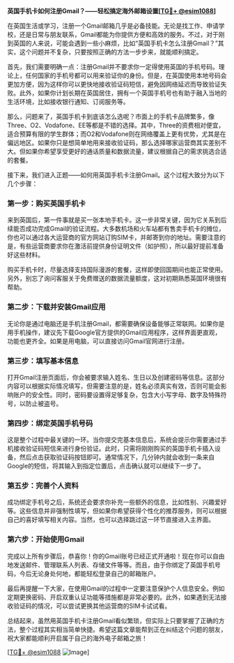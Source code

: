 **英国手机卡如何注册Gmail？——轻松搞定海外邮箱设置[[TG💪+ @esim1088](https://t.me/s/esim1088)]**

在英国生活或学习，注册一个Gmail邮箱几乎是必备技能。无论是找工作、申请学校，还是日常与朋友联系，Gmail都能为你提供方便和高效的服务。不过，对于刚到英国的人来说，可能会遇到一些小麻烦，比如“英国手机卡怎么注册Gmail？”其实，这个问题并不复杂，只要按照正确的方法一步步来，就能顺利搞定。

首先，我们需要明确一点：注册Gmail并不要求你一定得使用英国的手机号码。理论上，任何国家的手机号都可以用来验证你的身份。但是，在英国使用本地号码会更加方便，因为这样你可以更快地接收验证码短信，避免因网络延迟而导致验证失败。此外，如果你计划长期在英国居住，拥有一个英国手机号也有助于融入当地的生活环境，比如接收银行通知、订阅服务等。

那么，问题来了，英国手机卡到底该怎么选呢？市面上的手机卡品牌繁多，像Three、O2、Vodafone、EE等都是不错的选择。其中，Three的资费相对便宜，适合预算有限的学生群体；而O2和Vodafone则在网络覆盖上更有优势，尤其是在偏远地区。如果你只是想简单地用来接收验证码，那么选择哪家运营商其实差别不大。但如果你希望享受更好的通话质量和数据流量，建议根据自己的需求挑选合适的套餐。

接下来，我们进入正题——如何用英国手机卡注册Gmail。这个过程大致分为以下几个步骤：

### 第一步：购买英国手机卡

来到英国后，第一件事就是买一张本地手机卡。这一步非常关键，因为它关系到后续能否成功完成Gmail的验证流程。大多数机场和火车站都有售卖手机卡的摊位，你也可以通过各大运营商的官方网站订购SIM卡，并邮寄到你的地址。需要注意的是，有些运营商要求你在激活前提供身份证明文件（如护照），所以最好提前准备好这些材料。

购买手机卡时，尽量选择支持国际漫游的套餐，这样即使回国期间也能正常使用。另外，别忘了询问客服关于免费赠送的数据流量额度，这对初期熟悉英国环境很有帮助。

### 第二步：下载并安装Gmail应用

无论你是通过电脑还是手机注册Gmail，都需要确保设备能够正常联网。如果你是用手机操作，建议先下载Google官方提供的Gmail应用程序，这样界面更直观，功能也更齐全。如果是用电脑，可以直接访问Gmail官网进行注册。

### 第三步：填写基本信息

打开Gmail注册页面后，你会被要求输入姓名、生日以及创建密码等信息。这部分内容可以根据实际情况填写，但需要注意的是，姓名必须真实有效，否则可能会影响账户的安全性。同时，密码要设置得足够复杂，包含大小写字母、数字及特殊符号，以防止被盗号。

### 第四步：绑定英国手机号码

这是整个过程中最关键的一环。当你提交完基本信息后，系统会提示你需要通过手机接收验证码短信来进行身份验证。此时，只需将刚刚购买的英国手机卡插入设备，然后点击获取验证码按钮即可。通常情况下，几分钟内就会收到一条来自Google的短信，将其输入到指定位置后，点击确认就可以继续下一步了。

### 第五步：完善个人资料

成功绑定手机号之后，系统还会要求你补充一些额外的信息，比如性别、兴趣爱好等。这些信息并非强制性填写，但如果你希望获得个性化的推荐服务，则可以根据自己的喜好填写相关内容。当然，也可以选择跳过这一环节直接进入主界面。

### 第六步：开始使用Gmail

完成以上所有步骤后，恭喜你！你的Gmail账号已经正式开通啦！现在你可以自由地发送邮件、管理联系人列表、存储文件等等。而且，由于你绑定了英国手机号码，今后无论身处何地，都能轻松登录自己的邮箱账户。

最后再提醒一下大家，在使用Gmail的过程中一定要注意保护个人信息安全。例如定期更换密码、开启双重认证功能等措施都是非常必要的。此外，如果遇到无法接收验证码的情况，可以尝试更换其他运营商的SIM卡试试看。

总结起来，虽然用英国手机卡注册Gmail看似繁琐，但实际上只要掌握了正确的方法，整个过程其实相当简单快捷。希望这篇文章能帮到正在纠结这个问题的朋友，祝大家都能顺利开启属于自己的海外电子邮箱之旅！

[[TG💪+ @esim1088](https://t.me/s/esim1088) ![Image](https://i.postimg.cc/4NQfJmqS/Snipaste-2025-05-13-00-14-12.png)]